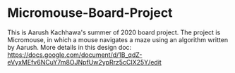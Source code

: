 # Micromouse-Board-Project
This is Aarush Kachhawa's summer of 2020 board project. The project is Micromouse, in which a mouse navigates a maze using an algorithm written by Aarush. More details in this design doc: https://docs.google.com/document/d/1B_qdZ-eVyxMEfv6NCuY7m8OJNpfUw2ypRrz5cCIX25Y/edit
